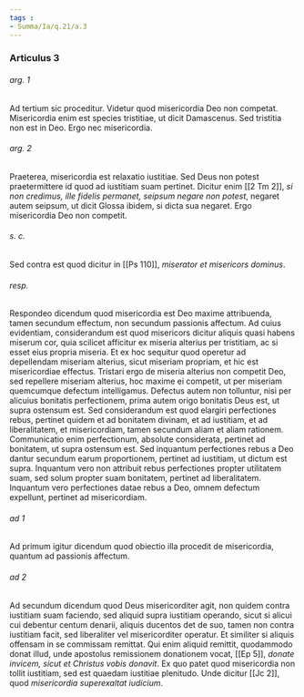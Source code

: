 ```yaml
---
tags : 
- Summa/Ia/q.21/a.3
---
```


### Articulus 3

###### arg. 1
Ad tertium sic proceditur. Videtur quod misericordia Deo non competat. Misericordia enim est species tristitiae, ut dicit Damascenus. Sed tristitia non est in Deo. Ergo nec misericordia.

###### arg. 2
Praeterea, misericordia est relaxatio iustitiae. Sed Deus non potest praetermittere id quod ad iustitiam suam pertinet. Dicitur enim [[2 Tm 2]], *si non credimus, ille fidelis permanet, seipsum negare non potest*, negaret autem seipsum, ut dicit Glossa ibidem, si dicta sua negaret. Ergo misericordia Deo non competit.

###### s. c.
Sed contra est quod dicitur in [[Ps 110]], *miserator et misericors dominus*.

###### resp.
Respondeo dicendum quod misericordia est Deo maxime attribuenda, tamen secundum effectum, non secundum passionis affectum. Ad cuius evidentiam, considerandum est quod misericors dicitur aliquis quasi habens miserum cor, quia scilicet afficitur ex miseria alterius per tristitiam, ac si esset eius propria miseria. Et ex hoc sequitur quod operetur ad depellendam miseriam alterius, sicut miseriam propriam, et hic est misericordiae effectus. Tristari ergo de miseria alterius non competit Deo, sed repellere miseriam alterius, hoc maxime ei competit, ut per miseriam quemcumque defectum intelligamus. Defectus autem non tolluntur, nisi per alicuius bonitatis perfectionem, prima autem origo bonitatis Deus est, ut supra ostensum est. Sed considerandum est quod elargiri perfectiones rebus, pertinet quidem et ad bonitatem divinam, et ad iustitiam, et ad liberalitatem, et misericordiam, tamen secundum aliam et aliam rationem. Communicatio enim perfectionum, absolute considerata, pertinet ad bonitatem, ut supra ostensum est. Sed inquantum perfectiones rebus a Deo dantur secundum earum proportionem, pertinet ad iustitiam, ut dictum est supra. Inquantum vero non attribuit rebus perfectiones propter utilitatem suam, sed solum propter suam bonitatem, pertinet ad liberalitatem. Inquantum vero perfectiones datae rebus a Deo, omnem defectum expellunt, pertinet ad misericordiam.

###### ad 1
Ad primum igitur dicendum quod obiectio illa procedit de misericordia, quantum ad passionis affectum.

###### ad 2
Ad secundum dicendum quod Deus misericorditer agit, non quidem contra iustitiam suam faciendo, sed aliquid supra iustitiam operando, sicut si alicui cui debentur centum denarii, aliquis ducentos det de suo, tamen non contra iustitiam facit, sed liberaliter vel misericorditer operatur. Et similiter si aliquis offensam in se commissam remittat. Qui enim aliquid remittit, quodammodo donat illud, unde apostolus remissionem donationem vocat, [[Ep 5]], *donate invicem, sicut et Christus vobis donavit*. Ex quo patet quod misericordia non tollit iustitiam, sed est quaedam iustitiae plenitudo. Unde dicitur [[Jc 2]], quod *misericordia superexaltat iudicium*.

